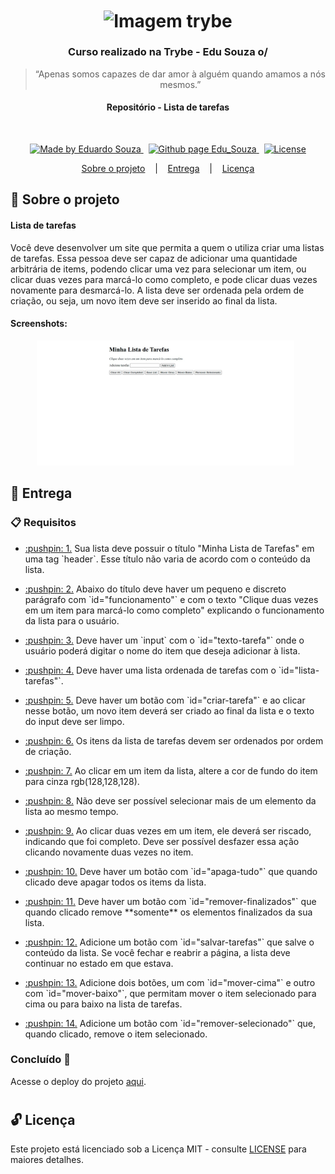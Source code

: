 <h1 align="center">
  <img align="center" alt="Imagem trybe" src="https://i.ibb.co/d4W2x4g/trybe.png" width="300px" />
</h1>

<h3 align="center">
  Curso realizado na Trybe - Edu Souza o/
</h3>

<blockquote align="center">“Apenas somos capazes de dar amor à alguém quando amamos a nós mesmos.”</blockquote>

<h4 align="center">
  Repositório - Lista de tarefas
</h4>

<br/>

<p align="center">
  <a href="https://github.com/EduSouza-programmer"    target="_blank">
    <img alt="Made by Eduardo Souza" src="https://img.shields.io/badge/made%20by-Edu%20Souza-%23F8952D">
  </a>&nbsp;
  <a href="https://edusouza-programmer.github.io/" target="_blank">
    <img alt="Github page Edu_Souza " src="https://img.shields.io/badge/Github%20page-Edu_Souza-orange">
  </a>&nbsp;
  <a href="#" >
    <img alt="License" src="https://img.shields.io/badge/license-MIT-%23F8952D">
  </a>
</p>

<p align="center">
  <a href="#rocket-Sobre-o-projeto">Sobre o projeto</a>&nbsp; &nbsp; |&nbsp; &nbsp;
  <a href="#postbox-Entrega"">Entrega</a>&nbsp; &nbsp; |&nbsp; &nbsp;
  <a href="#unlock-Licença">Licença</a>
</p>

## :rocket: Sobre o projeto

#### Lista de tarefas

Você deve desenvolver um site que permita a quem o utiliza criar uma listas de tarefas. Essa pessoa deve ser capaz de adicionar uma quantidade arbitrária de items, podendo clicar uma vez para selecionar um item, ou clicar duas vezes para marcá-lo como completo, e pode clicar duas vezes novamente para desmarcá-lo. A lista deve ser ordenada pela ordem de criação, ou seja, um novo item deve ser inserido ao final da lista.

#### Screenshots:

<p align=center >
  <img height="200px"  src="./img/home_desktop.png"> &nbsp;
</p>

## :postbox: Entrega

### :clipboard: Requisitos

- <p><a href="#1"> :pushpin: 1.</a> Sua lista deve possuir o título "Minha Lista de Tarefas" em uma tag `header`. Esse título não varia de acordo com o conteúdo da lista.</p>
- <p><a href="#2"> :pushpin: 2.</a> Abaixo do título deve haver um pequeno e discreto parágrafo com `id="funcionamento"` e com o texto "Clique duas vezes em um item para marcá-lo como completo" explicando o funcionamento da lista para o usuário.</p>
- <p><a href="#3"> :pushpin: 3.</a> Deve haver um `input` com o `id="texto-tarefa"` onde o usuário poderá digitar o nome do item que deseja adicionar à lista.</p>
- <p><a href="#4"> :pushpin: 4.</a> Deve haver uma lista ordenada de tarefas com o `id="lista-tarefas"`.</p>
- <p><a href="#5"> :pushpin: 5.</a> Deve haver um botão com `id="criar-tarefa"` e ao clicar nesse botão, um novo item deverá ser criado ao final da lista e o texto do input deve ser limpo.</p>
- <p><a href="#6"> :pushpin: 6.</a> Os itens da lista de tarefas devem ser ordenados por ordem de criação.</p>
- <p><a href="#7"> :pushpin: 7.</a> Ao clicar em um item da lista, altere a cor de fundo do item para cinza rgb(128,128,128).</p>
- <p><a href="#8"> :pushpin: 8.</a> Não deve ser possível selecionar mais de um elemento da lista ao mesmo tempo.</p>
- <p><a href="#9"> :pushpin: 9.</a> Ao clicar duas vezes em um item, ele deverá ser riscado, indicando que foi completo. Deve ser possível desfazer essa ação clicando novamente duas vezes no item.</p>
- <p><a href="#10"> :pushpin: 10.</a> Deve haver um botão com `id="apaga-tudo"` que quando clicado deve apagar todos os items da lista.</p>
- <p><a href="#11"> :pushpin: 11.</a> Deve haver um botão com `id="remover-finalizados"` que quando clicado remove **somente** os elementos finalizados da sua lista.</p>
- <p><a href="#12"> :pushpin: 12.</a> Adicione um botão com `id="salvar-tarefas"` que salve o conteúdo da lista. Se você fechar e reabrir a página, a lista deve continuar no estado em que estava.</p>
- <p><a href="#13"> :pushpin: 13.</a> Adicione dois botões, um com `id="mover-cima"` e outro com `id="mover-baixo"`, que permitam mover o item selecionado para cima ou para baixo na lista de tarefas.</p>
- <p><a href="#14"> :pushpin: 14.</a> Adicione um botão com `id="remover-selecionado"` que, quando clicado, remove o item selecionado.</p>


### Concluído :rocket:

Acesse o deploy do projeto [aqui](https://edusouza-programmer.github.io/Trybe_Projeto_5-7_Edu_Souza/).

#
## :unlock: Licença

Este projeto está licenciado sob a Licença MIT - consulte [LICENSE](https://opensource.org/licenses/MIT) para maiores detalhes.
